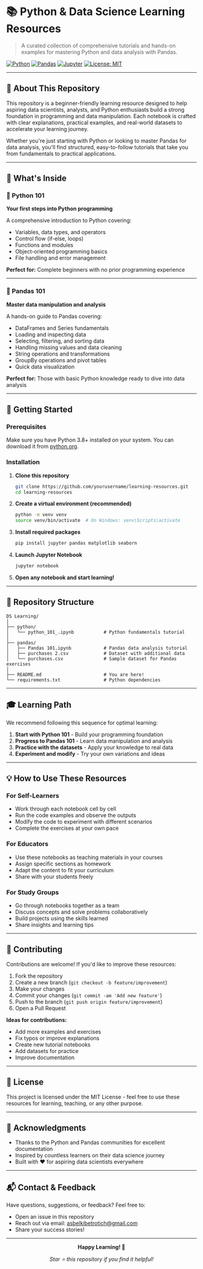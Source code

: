 # 📚 Python & Data Science Learning Resources

> A curated collection of comprehensive tutorials and hands-on examples for mastering Python and data analysis with Pandas.

[![Python](https://img.shields.io/badge/Python-3.8%2B-blue?style=flat&logo=python&logoColor=white)](https://www.python.org/)
[![Pandas](https://img.shields.io/badge/Pandas-Latest-150458?style=flat&logo=pandas&logoColor=white)](https://pandas.pydata.org/)
[![Jupyter](https://img.shields.io/badge/Jupyter-Notebook-F37626?style=flat&logo=jupyter&logoColor=white)](https://jupyter.org/)
[![License: MIT](https://img.shields.io/badge/License-MIT-yellow.svg)](https://opensource.org/licenses/MIT)

---

## 🎯 About This Repository

This repository is a beginner-friendly learning resource designed to help aspiring data scientists, analysts, and Python enthusiasts build a strong foundation in programming and data manipulation. Each notebook is crafted with clear explanations, practical examples, and real-world datasets to accelerate your learning journey.

Whether you're just starting with Python or looking to master Pandas for data analysis, you'll find structured, easy-to-follow tutorials that take you from fundamentals to practical applications.

---

## 📖 What's Inside

### 🐍 Python 101
**Your first steps into Python programming**

A comprehensive introduction to Python covering:
- Variables, data types, and operators
- Control flow (if-else, loops)
- Functions and modules
- Object-oriented programming basics
- File handling and error management

**Perfect for:** Complete beginners with no prior programming experience

---

### 🐼 Pandas 101
**Master data manipulation and analysis**

A hands-on guide to Pandas covering:
- DataFrames and Series fundamentals
- Loading and inspecting data
- Selecting, filtering, and sorting data
- Handling missing values and data cleaning
- String operations and transformations
- GroupBy operations and pivot tables
- Quick data visualization

**Perfect for:** Those with basic Python knowledge ready to dive into data analysis

---

## 🚀 Getting Started

### Prerequisites

Make sure you have Python 3.8+ installed on your system. You can download it from [python.org](https://www.python.org/downloads/).

### Installation

1. **Clone this repository**
   ```bash
   git clone https://github.com/yourusername/learning-resources.git
   cd learning-resources
   ```

2. **Create a virtual environment (recommended)**
   ```bash
   python -m venv venv
   source venv/bin/activate  # On Windows: venv\Scripts\activate
   ```

3. **Install required packages**
   ```bash
   pip install jupyter pandas matplotlib seaborn
   ```

4. **Launch Jupyter Notebook**
   ```bash
   jupyter notebook
   ```

5. **Open any notebook and start learning!**

---

## 📁 Repository Structure

```
DS Learning/
│
├── python/
│   └── python_101_.ipynb           # Python fundamentals tutorial
│
├── pandas/
│   ├── Pandas 101.ipynb            # Pandas data analysis tutorial
│   ├── purchases 2.csv             # Dataset with additional data
│   └── purchases.csv               # Sample dataset for Pandas exercises
│
├── README.md                       # You are here!
└── requirements.txt                # Python dependencies
```

---

## 🎓 Learning Path

We recommend following this sequence for optimal learning:

1. **Start with Python 101** - Build your programming foundation
2. **Progress to Pandas 101** - Learn data manipulation and analysis
3. **Practice with the datasets** - Apply your knowledge to real data
4. **Experiment and modify** - Try your own variations and ideas

---

## 💡 How to Use These Resources

### For Self-Learners
- Work through each notebook cell by cell
- Run the code examples and observe the outputs
- Modify the code to experiment with different scenarios
- Complete the exercises at your own pace

### For Educators
- Use these notebooks as teaching materials in your courses
- Assign specific sections as homework
- Adapt the content to fit your curriculum
- Share with your students freely

### For Study Groups
- Go through notebooks together as a team
- Discuss concepts and solve problems collaboratively
- Build projects using the skills learned
- Share insights and learning tips

---

## 🤝 Contributing

Contributions are welcome! If you'd like to improve these resources:

1. Fork the repository
2. Create a new branch (`git checkout -b feature/improvement`)
3. Make your changes
4. Commit your changes (`git commit -am 'Add new feature'`)
5. Push to the branch (`git push origin feature/improvement`)
6. Open a Pull Request

**Ideas for contributions:**
- Add more examples and exercises
- Fix typos or improve explanations
- Create new tutorial notebooks
- Add datasets for practice
- Improve documentation

---

## 📝 License

This project is licensed under the MIT License - feel free to use these resources for learning, teaching, or any other purpose.

---

## 🌟 Acknowledgments

- Thanks to the Python and Pandas communities for excellent documentation
- Inspired by countless learners on their data science journey
- Built with ❤️ for aspiring data scientists everywhere

---

## 📬 Contact & Feedback

Have questions, suggestions, or feedback? Feel free to:
- Open an issue in this repository
- Reach out via email: asbelkibetrotich@gmail.com
- Share your success stories!

---

<div align="center">

**Happy Learning! 🚀**

*Star ⭐ this repository if you find it helpful!*

</div>

